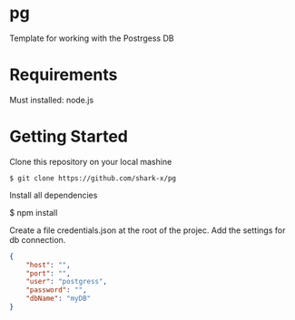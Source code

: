 # pg 
Template for working with the Postrgess DB

# Requirements
Must installed: node.js

# Getting Started
Clone this repository on your local mashine

    $ git clone https://github.com/shark-x/pg

Install all dependencies

$ npm install

Create a file credentials.json at the root of the projec. Add the settings for db connection. 

```json
{
    "host": "",
    "port": "",
    "user": "postgress",
    "password": "",
    "dbName": "myDB"
}
```
